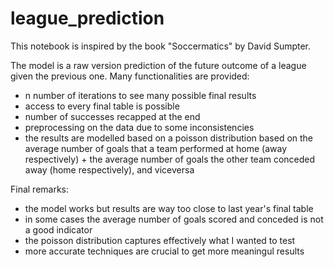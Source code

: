 # league_prediction

This notebook is inspired by the book "Soccermatics" by David Sumpter.

The model is a raw version prediction of the future outcome of a league given the previous one. Many functionalities are provided:
- n number of iterations to see many possible final results
- access to every final table is possible
- number of successes recapped at the end
- preprocessing on the data due to some inconsistencies
- the results are modelled based on a poisson distribution based on the average number of goals that a team performed at home (away respectively) + the average number of goals the other team conceded away (home respectively), and viceversa

Final remarks:
- the model works but results are way too close to last year's final table
- in some cases the average number of goals scored and conceded is not a good indicator
- the poisson distribution captures effectively what I wanted to test
- more accurate techniques are crucial to get more meaningul results
